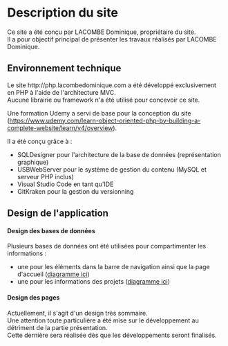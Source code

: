 <h1>Description du site</h1>
Ce site a été conçu par LACOMBE Dominique, propriétaire du site.<br>
Il a pour objectif principal de présenter les travaux réalisés par LACOMBE Dominique.

<h2>Environnement technique</h2>
Le site http://php.lacombedominique.com a été développé exclusivement en PHP à l'aide de l'architecture MVC.<br>
Aucune librairie ou framework n'a été utilisé pour concevoir ce site.

Une formation Udemy a servi de base pour la conception du site (https://www.udemy.com/learn-object-oriented-php-by-building-a-complete-website/learn/v4/overview).

Il a été conçu grâce à :
<ul>
  <li>SQLDesigner pour l'architecture de la base de données (représentation graphique)</li>
  <li>USBWebServer pour le système de gestion du contenu (MySQL et serveur PHP inclus)</li>
  <li>Visual Studio Code en tant qu'IDE</li>
  <li>GitKraken pour la gestion du versionning</li>
</ul>

<h2>Design de l'application</h2>

<h4>Design des bases de données</h4>
Plusieurs bases de données ont été utilisées pour compartimenter les informations :
<ul>
  <li>une pour les éléments dans la barre de navigation ainsi que la page d'accueil (<a href="http://www.lacombedominique.com/assets/images/schemas/schema_web.png">diagramme ici</a>)</li>
  <li>une pour les informations des projets  (<a href="http://www.lacombedominique.com/assets/images/schemas/schema_projects.png">diagramme ici</a>)</li>
</ul>

<h4>Design des pages</h4>
Actuellement, il s'agit d'un design très sommaire.<br>
Une attention toute particulière a été mise sur le développement au détriment de la partie présentation.<br>
Cette dernière sera réalisée dès que les développements seront finalisés.<br>
